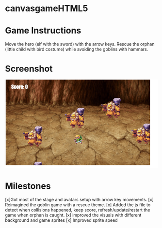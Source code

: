 # canvasgameHTML5


# Game Instructions
Move the hero (elf with the sword) with the arrow keys. Rescue the orphan (little child with bird costume) while avoiding the goblins with hammars.



# Screenshot
![screenshot](screenshot.png)



# Milestones
[x]Got most of the stage and avatars setup with arrow key movements.
[x] Reimagined the goblin game with a rescue theme.
[x] Added the js file to detect when collisions happened, keep score, refresh/update/restart the game when orphan is caught.
[x] improved the visuals with different background and game sprites
[x] Improved sprite speed
